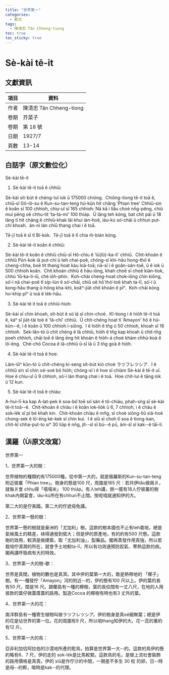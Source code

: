 ```yaml
---
title: "世界第一"
categories:
  - 散文
tags:
  - 陳清忠 Tân Chheng-tiong 
toc: true
toc_sticky: true
---
```


# Sè-kài tē-it

## 文獻資訊

| 項目 | 資料 |
|---|---|
| 作者 | 陳清忠 Tân Chheng-tiong  |
| 卷期 | 芥菜子 |
| 卷期 | 第 18 號 |
| 日期 | 1927/7 |
| 頁數 | 13-14 |

## 白話字（原文數位化）

Sè-kài tē-it

1. Sè-kài tē-it toā ê chhiū:

Sè-kài si̍t-bu̍t ê chéng-luī iok ū 175000 chióng.  Chiông-tiong tē-it toā ê, chiū-sī Gô-lô-su ê Kun-su-tan-teng hū-kūn hit châng ‘Phian tree' Chhiū-sin ê koân sī 100 chhioh, chiu-uî sī 165 chhioh: Nā kā i liâu choè nn̄g-pêng, chiū muí pêng oē chhu-tit ‘ta-ta-mí' 100 thia̍p.  Ū lâng teh kóng, bat chi̍t pái ū 18 lâng tī hit châng ê chhiū-khak lāi khui iàn-hoē, iáu-kú só͘-chāi ū chhun put-chí khoah.  án-ni lán chiū thang chai i ê toā.

Tē-jī toā ê sī tī Bí-kok.  Tē-jī toā ê tī chia m̄-bián kóng.

2. Sè-kài tē-it koân ê chhiū:

Sè-kài tē-it koân ê chhiū chiū-sī Hô-chiu ê ‘iū(Iû)-ka-lí' chhiū.  Chit-khoán ê chhiū Pún-kok iā put-chí ū teh chai-poê, chóng-sī khì-hāu hong-thó͘ ê cheng-chha, boē tit thang hoat kàu loā-toā; nā-sī i ê goân-sán-toē, ū ê iok ū 500 chhioh koân.  Chit khoán chhiū ê hāu-iōng, khah choē sī choè kiàn-tiok, chhú ‘Iû-ka-lí-iû, chè io̍h-phín.  Koh-chài cheng-hoat chok-iōng chin kiông, só͘-í nā chai-poê tī sip-lùn ê só͘-chāi, chiū oē hō͘ thó͘-toē khah ta-lī, só͘-í ū kong-hāu thang û-hông kha-khì, koâⁿ-jia̍t chit khoán ê pīⁿ.  Koh-chài kóng ho͘-khip pīⁿ ū toā ê te̍k-hāu.

3. Sè-kài tē it toā ê chhiū-hioh:

Sè-kài sī chin khoah, si̍t-bu̍t ê sò͘ iā sī chin-choē.  Kî-tiong i ê hio̍h tē-it toā ê, káⁿ sī jia̍t-tài toē ê ‘Iâ-chí' chhiū.  Ū chi̍t-chéng hoat tī ‘Amayon' hô ê hū-kūn--ê, i ê koân ū 100 chhioh í-siōng.  I ê hio̍h ê tn̂g ū 50 chhioh, khoah sī 16 chhioh.  Sek-lân-tó ū chi̍t chéng ê Iâ chhiū, hio̍h ê tn̂g kap khoah ū chi̍t-tn̄g poeh chhioh, chāi toē ê lâng ēng hit khoán ê hio̍h-á choè khàm chhù-koà ê lō͘-ēng.  Chè-chō Cocoa ê Iâ-chhiū ū-sî iā ū 3 tn̄g goā ê hio̍h.

4. Sè-kài tē-it toā ê hoe:

Lâm-iûⁿ kûn-tó ū chi̍t-chéng kì-seng si̍t-bu̍t kiò choè ラツフレツシア.  I ê chhiū sin sī chin oé-soè bô hio̍h; chóng-sī i ê hoe sī chiàm Sè-kài ê tē-it uī.  Hoe ê chiu-uî ū 9 chhioh, só͘-í lán thang chai i ê toā.  Hoe chi̍t-luí ê tāng iok ū 12 kun.

5. Sè-kài tē-it toā ê chiáu:

A-hui-lī-ka kap A-lat-pek ê soa-bô͘ toē só͘ sán ê tô-chiáu, phah-sǹg sī sè-kài tē-it toā--ê.  Chit-khoán ê chiáu i ê koân iok-lio̍k ū 6, 7 chhioh, i ê cháu ê sok-le̍k sī pí bé khah kín.  Chit-khoán chiáu ê mn̂g, sī choè siōng-liû siā-hoē chong-sek ê lō͘-ēng kè-kek sī chin kuì.  I ê siū sī choh tī soa ê tiong-kan, chi̍t-kî chha-put-to siⁿ 30 lia̍p ê nn̄g, ji̍t--sî sī bú--ê pū, àm-sî sī kak--ê tāi-lí.

## 漢羅（Ùi原文改寫）

世界第一

1、世界第一大的樹：

世界植物的種類約有175000種。從中第一大的，就是俄羅斯的Kun-su-tan-teng附近彼叢「Phian tree」。樹身的懸是100 尺，周圍是165 尺：若共伊liâu做兩爿，就每爿會 chhu得「塌塌米」 100 thia̍p。有人teh講，捌一擺有18人佇彼叢的樹khak內開宴會，iáu-kú所在有chhun不止闊。按呢咱就通知伊的大。

第二大的是佇美國。第二大的佇遮毋免講。

2、世界第一懸的樹：

世界第一懸的樹就是豪洲的「尤加利」樹。這款的樹本國也不止有teh栽培，總是氣候風土的精差，袂得通發到偌大；但是伊的原產地，有的約有500 尺懸。這款樹的效用，較濟是做建築，取「尤加利油」，製藥品。閣再蒸發作用真強，所以若栽培佇濕潤的所在，就會予土地較ta-lī，所以有功效通預防跤氣、寒熱這款的病。閣再講呼吸病有大的特效。

3、世界第一大的樹-歇：

世界是真闊，植物的數也是真濟。其中伊的葉第一大的，敢是熱帶地的 「椰子」樹。有一-種發佇「Amayon」河的附近--的，伊的懸有100 尺以上。伊的葉的長有50 尺，闊是16 尺。錫蘭島有一種的椰樹，葉的長佮闊有一丈八尺，在地的人用彼款的葉仔做蓋厝蓋的路用。製造Cocoa 的椰樹有時也有3 丈外的葉。

4、世界第一大的花：

南洋群島有一種寄生植物叫做ラツフレツシア。伊的樹身是真oé細無葉；總是伊的花是佔世界的第一位。花的周圍有9 尺，所以咱thang知伊的大。花一蕊的重約有12 斤。

5、世界第一大的鳥：

亞非利加佮阿拉伯的沙漠地所產的鴕鳥，拍算是世界第一大--的。這款的鳥伊的懸約略有6、7 尺，伊的走的 sok-le̍k是比馬較緊。這款鳥的毛，是做上流社會裝飾的路用價格是真貴。伊的 siū是作佇沙的中間，一期差不多生 30 粒 的卵，日--時是母--的孵，暗時是kak--的代理。
